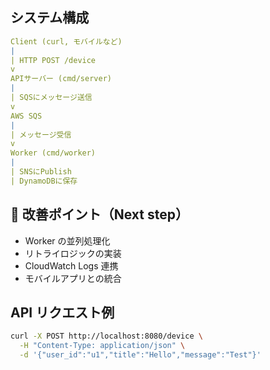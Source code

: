 ## システム構成

```yaml
Client (curl, モバイルなど)
|
| HTTP POST /device
v
APIサーバー (cmd/server)
|
| SQSにメッセージ送信
v
AWS SQS
|
| メッセージ受信
v
Worker (cmd/worker)
|
| SNSにPublish
| DynamoDBに保存
```

## 🎯 改善ポイント（Next step）

- Worker の並列処理化
- リトライロジックの実装
- CloudWatch Logs 連携
- モバイルアプリとの統合

## API リクエスト例

```bash
curl -X POST http://localhost:8080/device \
  -H "Content-Type: application/json" \
  -d '{"user_id":"u1","title":"Hello","message":"Test"}'
```
